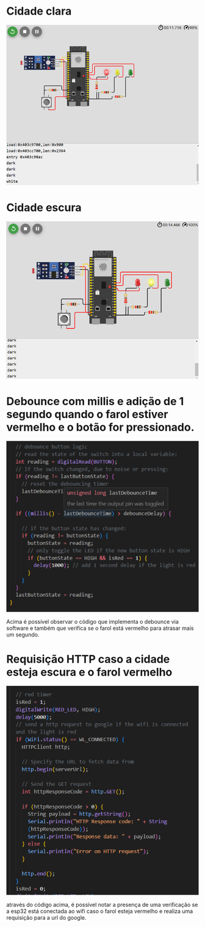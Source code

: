 # Cidade clara

<div align="center">
    <img src="assets/whiteState.png" alt="imagem da cidade quando está clara">
</div>

# Cidade escura

<div align="center">
    <img src="assets/darkState.png" alt="imagem da cidade quando está escura">
</div>

# Debounce com millis e adição de 1 segundo quando o farol estiver vermelho e o botão for pressionado.

<div align="center">
    <img src="assets/debounceCode.png" alt="Código que implementa o debounce">
</div>

Acima é possível observar o código que implementa o debounce via software e também que verifica se o farol está vermelho para atrasar mais um segundo.

# Requisição HTTP caso a cidade esteja escura e o farol vermelho

<div align="center">
    <img src="assets/httpRequestCode.png" alt="Código que implementa o a requisição http quando o farol está vermelho">
</div>

através do código acima, é possível notar a presença de uma verificação se a esp32 está conectada ao wifi caso o farol esteja vermelho e realiza uma requisição para a url do google.

